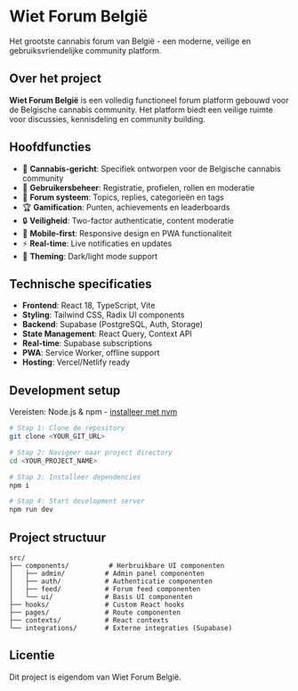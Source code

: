# Wiet Forum België

Het grootste cannabis forum van België - een moderne, veilige en gebruiksvriendelijke community platform.

## Over het project

**Wiet Forum België** is een volledig functioneel forum platform gebouwd voor de Belgische cannabis community. Het platform biedt een veilige ruimte voor discussies, kennisdeling en community building.

## Hoofdfuncties

- 🌿 **Cannabis-gericht**: Specifiek ontworpen voor de Belgische cannabis community
- 👥 **Gebruikersbeheer**: Registratie, profielen, rollen en moderatie
- 💬 **Forum systeem**: Topics, replies, categorieën en tags
- 🏆 **Gamification**: Punten, achievements en leaderboards
- 🔒 **Veiligheid**: Two-factor authenticatie, content moderatie
- 📱 **Mobile-first**: Responsive design en PWA functionaliteit
- ⚡ **Real-time**: Live notificaties en updates
- 🎨 **Theming**: Dark/light mode support

## Technische specificaties

- **Frontend**: React 18, TypeScript, Vite
- **Styling**: Tailwind CSS, Radix UI components
- **Backend**: Supabase (PostgreSQL, Auth, Storage)
- **State Management**: React Query, Context API
- **Real-time**: Supabase subscriptions
- **PWA**: Service Worker, offline support
- **Hosting**: Vercel/Netlify ready

## Development setup

Vereisten: Node.js & npm - [installeer met nvm](https://github.com/nvm-sh/nvm#installing-and-updating)

```sh
# Stap 1: Clone de repository
git clone <YOUR_GIT_URL>

# Stap 2: Navigeer naar project directory
cd <YOUR_PROJECT_NAME>

# Stap 3: Installeer dependencies
npm i

# Stap 4: Start development server
npm run dev
```

## Project structuur

```
src/
├── components/          # Herbruikbare UI componenten
│   ├── admin/          # Admin panel componenten
│   ├── auth/           # Authenticatie componenten
│   ├── feed/           # Forum feed componenten
│   └── ui/             # Basis UI componenten
├── hooks/              # Custom React hooks
├── pages/              # Route componenten
├── contexts/           # React contexts
└── integrations/       # Externe integraties (Supabase)
```

## Licentie

Dit project is eigendom van Wiet Forum België.